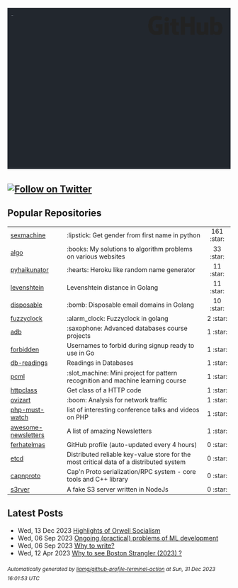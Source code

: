 ![gifOS](os.gif)

[![Follow on Twitter](https://shields.io/twitter/follow/ferhatelmas_?label=Follow)](https://twitter.com/ferhatelmas_) 
---

## Popular Repositories
<table>
<tr><td><a href="https://github.com/ferhatelmas/sexmachine">sexmachine</a></td><td>:lipstick: Get gender from first name in python</td><td align="center" width="12%">161 :star:</td></tr>
<tr><td><a href="https://github.com/ferhatelmas/algo">algo</a></td><td>:books: My solutions to algorithm problems on various websites</td><td align="center" width="12%">33 :star:</td></tr>
<tr><td><a href="https://github.com/ferhatelmas/pyhaikunator">pyhaikunator</a></td><td>:hearts: Heroku like random name generator</td><td align="center" width="12%">11 :star:</td></tr>
<tr><td><a href="https://github.com/ferhatelmas/levenshtein">levenshtein</a></td><td>Levenshtein distance in Golang</td><td align="center" width="12%">11 :star:</td></tr>
<tr><td><a href="https://github.com/ferhatelmas/disposable">disposable</a></td><td>:bomb: Disposable email domains in Golang</td><td align="center" width="12%">10 :star:</td></tr>
<tr><td><a href="https://github.com/ferhatelmas/fuzzyclock">fuzzyclock</a></td><td>:alarm_clock: Fuzzyclock in golang</td><td align="center" width="12%">2 :star:</td></tr>
<tr><td><a href="https://github.com/ferhatelmas/adb">adb</a></td><td>:saxophone: Advanced databases course projects</td><td align="center" width="12%">1 :star:</td></tr>
<tr><td><a href="https://github.com/ferhatelmas/forbidden">forbidden</a></td><td>Usernames to forbid during signup ready to use in Go</td><td align="center" width="12%">1 :star:</td></tr>
<tr><td><a href="https://github.com/ferhatelmas/db-readings">db-readings</a></td><td>Readings in Databases</td><td align="center" width="12%">1 :star:</td></tr>
<tr><td><a href="https://github.com/ferhatelmas/pcml">pcml</a></td><td>:slot_machine: Mini project for pattern recognition and machine learning course</td><td align="center" width="12%">1 :star:</td></tr>
<tr><td><a href="https://github.com/ferhatelmas/httpclass">httpclass</a></td><td>Get class of a HTTP code</td><td align="center" width="12%">1 :star:</td></tr>
<tr><td><a href="https://github.com/ferhatelmas/ovizart">ovizart</a></td><td>:boom: Analysis for network traffic</td><td align="center" width="12%">1 :star:</td></tr>
<tr><td><a href="https://github.com/ferhatelmas/php-must-watch">php-must-watch</a></td><td>list of interesting conference talks and videos on PHP</td><td align="center" width="12%">1 :star:</td></tr>
<tr><td><a href="https://github.com/ferhatelmas/awesome-newsletters">awesome-newsletters</a></td><td>A list of amazing Newsletters</td><td align="center" width="12%">1 :star:</td></tr>
<tr><td><a href="https://github.com/ferhatelmas/ferhatelmas">ferhatelmas</a></td><td>GitHub profile (auto-updated every 4 hours)</td><td align="center" width="12%">0 :star:</td></tr>
<tr><td><a href="https://github.com/ferhatelmas/etcd">etcd</a></td><td>Distributed reliable key-value store for the most critical data of a distributed system</td><td align="center" width="12%">0 :star:</td></tr>
<tr><td><a href="https://github.com/ferhatelmas/capnproto">capnproto</a></td><td>Cap'n Proto serialization/RPC system - core tools and C++ library</td><td align="center" width="12%">0 :star:</td></tr>
<tr><td><a href="https://github.com/ferhatelmas/s3rver">s3rver</a></td><td>A fake S3 server written in NodeJs</td><td align="center" width="12%">0 :star:</td></tr>
</table>

## Latest Posts

 - Wed, 13 Dec 2023 [Highlights of Orwell Socialism](https://ferhatelmas.com/highlights-of-orwell-socialism)
 - Wed, 06 Sep 2023 [Ongoing (practical) problems of ML development](https://ferhatelmas.com/ongoing-practical-problems-of-ml-development)
 - Wed, 06 Sep 2023 [Why to write?](https://ferhatelmas.com/why-to-write)
 - Wed, 12 Apr 2023 [Why to see Boston Strangler (2023) ?](https://ferhatelmas.com/why-to-see-boston-strangler-2023)

<sub><i>Automatically generated by [liamg/github-profile-terminal-action](https://github.com/liamg/github-profile-terminal-action) at Sun, 31 Dec 2023 16:01:53 UTC</i></sub>
